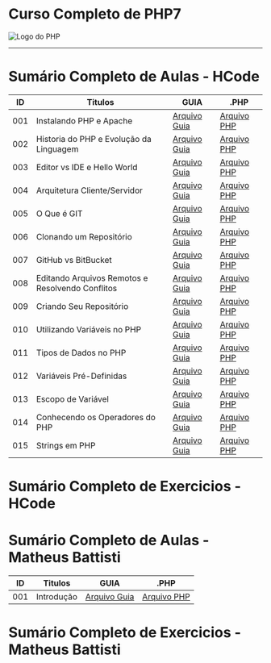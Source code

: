 # Curso Completo de PHP7

<img src="https://10pearls.com/wp-content/uploads/2023/06/PHP-Development-Banner-scaled.jpg" alt="Logo do PHP"></img>

---

# Sumário Completo de Aulas - HCode

| ID  | Titulos                                          | GUIA                                                    | .PHP                                                                  |
| --- | ------------------------------------------------ | ------------------------------------------------------- | --------------------------------------------------------------------- |
| 001 | Instalando PHP e Apache                          | [Arquivo Guia]()                                        | [Arquivo PHP](php.AULAS/HCODE.Aulas/aula.001/php.HISTORIA.yaml)       |
| 002 | Historia do PHP e Evolução da Linguagem          | [Arquivo Guia]()                                        | [Arquivo PHP](php.AULAS/HCODE.Aulas/aula.002/php.INSTALACAO.yaml)     |
| 003 | Editor vs IDE e Hello World                      | [Arquivo Guia]()                                        | [Arquivo PHP](php.AULAS/HCODE.Aulas/aula.003/main.php)                |
| 004 | Arquitetura Cliente/Servidor                     | [Arquivo Guia]()                                        | [Arquivo PHP](php.AULAS/HCODE.Aulas/aula.004/php.ClientServidor.yaml) |
| 005 | O Que é GIT                                      | [Arquivo Guia]()                                        | [Arquivo PHP](php.AULAS/HCODE.Aulas/aula.005/php.ENTENDENDOGIT.yaml)  |
| 006 | Clonando um Repositório                          | [Arquivo Guia](php.AULAS/HCODE.Aulas/aula006/README.md) | [Arquivo PHP]()                                                       |
| 007 | GitHub vs BitBucket                              | [Arquivo Guia](php.AULAS/HCODE.Aulas/aula007/README.md) | [Arquivo PHP]()                                                       |
| 008 | Editando Arquivos Remotos e Resolvendo Conflitos | [Arquivo Guia]()                                        | [Arquivo PHP]()                                                       |
| 009 | Criando Seu Repositório                          | [Arquivo Guia]()                                        | [Arquivo PHP]()                                                       |
| 010 | Utilizando Variáveis no PHP                      | [Arquivo Guia]()                                        | [Arquivo PHP](php.AULAS/HCODE.Aulas/aula010/main.php)                 |
| 011 | Tipos de Dados no PHP                            | [Arquivo Guia](php.AULAS/HCODE.Aulas/aula011/README.md) | [Arquivo PHP](php.AULAS/HCODE.Aulas/aula011/main.php)                 |
| 012 | Variáveis Pré-Definidas                          | [Arquivo Guia](php.AULAS/HCODE.Aulas/aula012/README.md) | [Arquivo PHP](php.AULAS/HCODE.Aulas/aula012/main.phpS)                |
| 013 | Escopo de Variável                               | [Arquivo Guia](php.AULAS/HCODE.Aulas/aula013/README.md) | [Arquivo PHP](php.AULAS/HCODE.Aulas/aula013/main.php)                 |
| 014 | Conhecendo os Operadores do PHP                  | [Arquivo Guia]()                                        | [Arquivo PHP](php.AULAS/HCODE.Aulas/aula014/main.php)                 |
| 015 | Strings em PHP                                   | [Arquivo Guia]()                                        | [Arquivo PHP](php.AULAS/HCODE.Aulas/aula015/main.php)                 |

# Sumário Completo de Exercicios - HCode


# Sumário Completo de Aulas - Matheus Battisti
| ID  | Titulos    | GUIA             | .PHP            |
| --- | ---------- | ---------------- | --------------- |
| 001 | Introdução | [Arquivo Guia]() | [Arquivo PHP]() |

# Sumário Completo de Exercicios - Matheus Battisti

